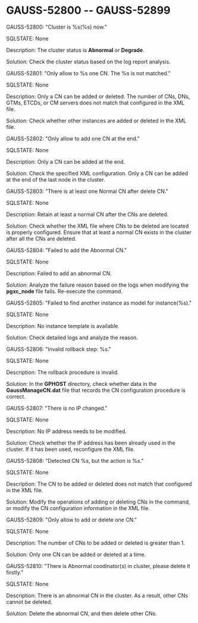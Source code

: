 # GAUSS-52800 -- GAUSS-52899<a name="EN-US_TOPIC_0302073501"></a>

GAUSS-52800: "Cluster is %s\(%s\) now."

SQLSTATE: None

Description: The cluster status is  **Abnormal**  or  **Degrade**.

Solution: Check the cluster status based on the log report analysis.

GAUSS-52801: "Only allow to %s one CN. The %s is not matched."

SQLSTATE: None

Description: Only a CN can be added or deleted. The number of CNs, DNs, GTMs, ETCDs, or CM servers does not match that configured in the XML file.

Solution: Check whether other instances are added or deleted in the XML file.

GAUSS-52802: "Only allow to add one CN at the end."

SQLSTATE: None

Description: Only a CN can be added at the end.

Solution: Check the specified XML configuration. Only a CN can be added at the end of the last node in the cluster.

GAUSS-52803: "There is at least one Normal CN after delete CN."

SQLSTATE: None

Description: Retain at least a normal CN after the CNs are deleted.

Solution: Check whether the XML file where CNs to be deleted are located is properly configured. Ensure that at least a normal CN exists in the cluster after all the CNs are deleted.

GAUSS-52804: "Failed to add the Abnormal CN."

SQLSTATE: None

Description: Failed to add an abnormal CN.

Solution: Analyze the failure reason based on the logs when modifying the  **pgxc\_node**  file fails. Re-execute the command.

GAUSS-52805: "Failed to find another instance as model for instance\(%s\)."

SQLSTATE: None

Description: No instance template is available.

Solution: Check detailed logs and analyze the reason.

GAUSS-52806: "Invalid rollback step: %s."

SQLSTATE: None

Description: The rollback procedure is invalid.

Solution: In the  **GPHOST**  directory, check whether data in the  **GaussManageCN.dat**  file that records the CN configuration procedure is correct.

GAUSS-52807: "There is no IP changed."

SQLSTATE: None

Description: No IP address needs to be modified.

Solution: Check whether the IP address has been already used in the cluster. If it has been used, reconfigure the XML file.

GAUSS-52808: "Detected CN %s, but the action is %s."

SQLSTATE: None

Description: The CN to be added or deleted does not match that configured in the XML file.

Solution: Modify the operations of adding or deleting CNs in the command, or modify the CN configuration information in the XML file.

GAUSS-52809: "Only allow to add or delete one CN."

SQLSTATE: None

Description: The number of CNs to be added or deleted is greater than 1.

Solution: Only one CN can be added or deleted at a time.

GAUSS-52810: "There is Abnormal coodinator\(s\) in cluster, please delete it firstly."

SQLSTATE: None

Description: There is an abnormal CN in the cluster. As a result, other CNs cannot be deleted.

Solution: Delete the abnormal CN, and then delete other CNs.

